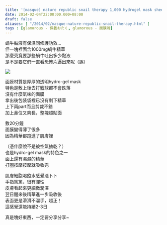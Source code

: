 ```yaml
---
title: '[masque] nature republic snail therapy 1,000 hydrogel mask sheet'
date: 2014-02-04T22:00:00.000+08:00
draft: false
aliases: [ "/2014/02/masque-nature-republic-snail-therapy.html" ]
tags : [glamorous - 保養おたく, glamorous - 面膜魂]
---
```


蝸牛黏液有保濕同修護功效...  
但一塊裡面含1000mg蝸牛精華  
那麼究竟要那些蝸牛吐出多少黏液  
是不是要它們一直看恐怖片逼出來呢（誤）  

![](/images/naturerepublicsnailhydrogel.jpg)

面膜材質是厚厚的透明hydro-gel mask  
特色是敷上後去打籃球都不會跌落  
沒有什麼氣味的面膜  
拿出後包裝袋裡已沒有剩下精華  
上下兩part而且剪裁不錯  
加上鼻位又夠長，整塊超貼面  
  
敷20分鐘  
面膜變得薄了很多  
因為精華都跑進了肌膚裡  

（憑什麼說不是被空氣抽乾？）  
也是hydro-gel mask的特色之一  
面上還有濕濕的精華  
打圈按摩按摩就吸收完  
  
肌膚細胞喝飽水感覺漲卜卜  
手指篤篤，很有彈性  
皮膚看起來更細緻潤澤  
翌日醒來後精華進一步吸收後  
表面更是滑滑不溜手，超正！  
這感覺還能持續2-3日  
  
  
真是塊好東西，一定要分享分享~
